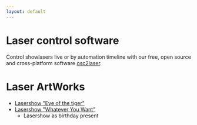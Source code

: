 ```yaml
---
layout: default
---
```


# Laser control software
Control showlasers live or by automation timeline with our free, open source and cross-platform software [osc2laser](https://github.com/goodtimes-code/osc2laser).

# Laser ArtWorks
- [Lasershow "Eye of the tiger"](https://www.youtube.com/watch?v=MXgKLad80P0)
- [Lasershow "Whatever You Want"](https://www.youtube.com/watch?v=_5FiKHApgyw)
  - Lasershow as birthday present

